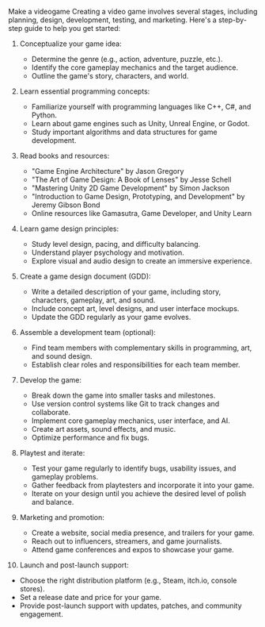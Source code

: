 Make a  videogame
Creating a video game involves several stages, including planning, design, development, testing, and marketing. Here's a step-by-step guide to help you get started:

1. Conceptualize your game idea:
   - Determine the genre (e.g., action, adventure, puzzle, etc.).
   - Identify the core gameplay mechanics and the target audience.
   - Outline the game's story, characters, and world.

2. Learn essential programming concepts:
   - Familiarize yourself with programming languages like C++, C#, and Python.
   - Learn about game engines such as Unity, Unreal Engine, or Godot.
   - Study important algorithms and data structures for game development.

3. Read books and resources:
   - "Game Engine Architecture" by Jason Gregory
   - "The Art of Game Design: A Book of Lenses" by Jesse Schell
   - "Mastering Unity 2D Game Development" by Simon Jackson
   - "Introduction to Game Design, Prototyping, and Development" by Jeremy Gibson Bond
   - Online resources like Gamasutra, Game Developer, and Unity Learn

4. Learn game design principles:
   - Study level design, pacing, and difficulty balancing.
   - Understand player psychology and motivation.
   - Explore visual and audio design to create an immersive experience.

5. Create a game design document (GDD):
   - Write a detailed description of your game, including story, characters, gameplay, art, and sound.
   - Include concept art, level designs, and user interface mockups.
   - Update the GDD regularly as your game evolves.

6. Assemble a development team (optional):
   - Find team members with complementary skills in programming, art, and sound design.
   - Establish clear roles and responsibilities for each team member.

7. Develop the game:
   - Break down the game into smaller tasks and milestones.
   - Use version control systems like Git to track changes and collaborate.
   - Implement core gameplay mechanics, user interface, and AI.
   - Create art assets, sound effects, and music.
   - Optimize performance and fix bugs.

8. Playtest and iterate:
   - Test your game regularly to identify bugs, usability issues, and gameplay problems.
   - Gather feedback from playtesters and incorporate it into your game.
   - Iterate on your design until you achieve the desired level of polish and balance.

9. Marketing and promotion:
   - Create a website, social media presence, and trailers for your game.
   - Reach out to influencers, streamers, and game journalists.
   - Attend game conferences and expos to showcase your game.

10. Launch and post-launch support:
   - Choose the right distribution platform (e.g., Steam, itch.io, console stores).
   - Set a release date and price for your game.
   - Provide post-launch support with updates, patches, and community engagement.